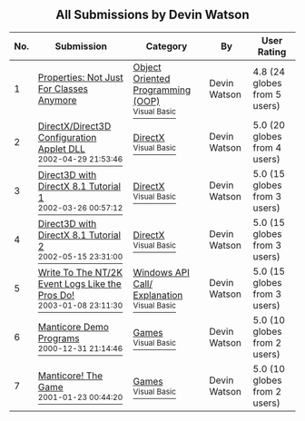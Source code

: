 ﻿<div align="center">

## All Submissions by Devin Watson

</div>

No.  | Submission | Category | By   | User Rating
---- | ---------- | -------- | ---- | -----------
1 | [Properties: Not Just For Classes Anymore<br />](https://github.com/Planet-Source-Code/devin-watson-properties-not-just-for-classes-anymore__1-25707) | [Object Oriented Programming \(OOP\)<br /><sup>Visual Basic</sup>](../ByCategory/object-oriented-programming-oop__1-47.md) | Devin Watson | 4.8 (24 globes from 5 users)
2 | [DirectX/Direct3D Configuration Applet DLL<br /><sup>2002-04-29 21:53:46</sup>](https://github.com/Planet-Source-Code/devin-watson-directx-direct3d-configuration-applet-dll__1-34237) | [DirectX<br /><sup>Visual Basic</sup>](../ByCategory/directx__1-44.md) | Devin Watson | 5.0 (20 globes from 4 users)
3 | [Direct3D with DirectX 8\.1 Tutorial 1<br /><sup>2002-03-26 00:57:12</sup>](https://github.com/Planet-Source-Code/devin-watson-direct3d-with-directx-8-1-tutorial-1__1-33067) | [DirectX<br /><sup>Visual Basic</sup>](../ByCategory/directx__1-44.md) | Devin Watson | 5.0 (15 globes from 3 users)
4 | [Direct3D with DirectX 8\.1 Tutorial 2<br /><sup>2002-05-15 23:31:00</sup>](https://github.com/Planet-Source-Code/devin-watson-direct3d-with-directx-8-1-tutorial-2__1-34840) | [DirectX<br /><sup>Visual Basic</sup>](../ByCategory/directx__1-44.md) | Devin Watson | 5.0 (15 globes from 3 users)
5 | [Write To The NT/2K Event Logs Like the Pros Do\!<br /><sup>2003-01-08 23:11:30</sup>](https://github.com/Planet-Source-Code/devin-watson-write-to-the-nt-2k-event-logs-like-the-pros-do__1-42284) | [Windows API Call/ Explanation<br /><sup>Visual Basic</sup>](../ByCategory/windows-api-call-explanation__1-39.md) | Devin Watson | 5.0 (15 globes from 3 users)
6 | [Manticore Demo Programs<br /><sup>2000-12-31 21:14:46</sup>](https://github.com/Planet-Source-Code/devin-watson-manticore-demo-programs__1-13992) | [Games<br /><sup>Visual Basic</sup>](../ByCategory/games__1-38.md) | Devin Watson | 5.0 (10 globes from 2 users)
7 | [Manticore\! The Game<br /><sup>2001-01-23 00:44:20</sup>](https://github.com/Planet-Source-Code/devin-watson-manticore-the-game__1-14640) | [Games<br /><sup>Visual Basic</sup>](../ByCategory/games__1-38.md) | Devin Watson | 5.0 (10 globes from 2 users)

